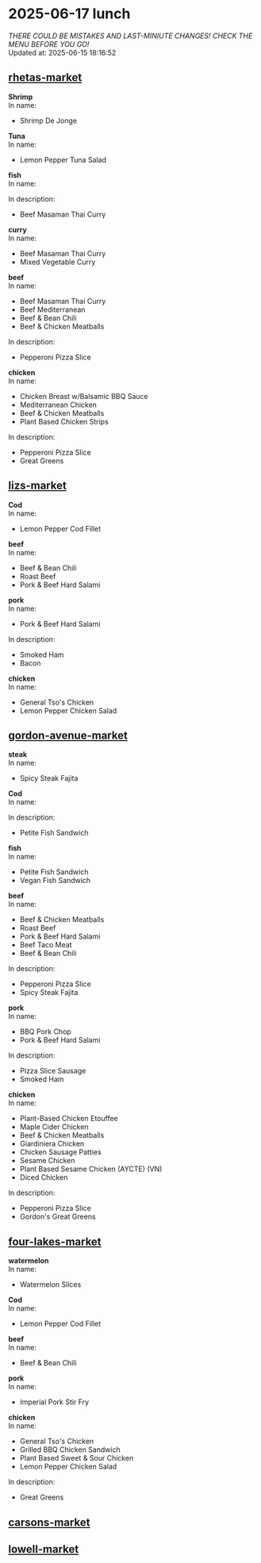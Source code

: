 # 2025-06-17 lunch  
*THERE COULD BE MISTAKES AND LAST-MINIUTE CHANGES! CHECK THE MENU BEFORE YOU GO!*  
Updated at: 2025-06-15 18:16:52  
## [rhetas-market](https://wisc-housingdining.nutrislice.com/menu/rhetas-market/lunch/2025-06-17)  
**Shrimp**  
In name:   
 - Shrimp De Jonge  
  
**Tuna**  
In name:   
 - Lemon Pepper Tuna Salad  
  
**fish**  
In name:   
  
In description:   
 - Beef Masaman Thai Curry  
  
**curry**  
In name:   
 - Beef Masaman Thai Curry  
 - Mixed Vegetable Curry  
  
**beef**  
In name:   
 - Beef Masaman Thai Curry  
 - Beef Mediterranean  
 - Beef & Bean Chili  
 - Beef & Chicken Meatballs  
  
In description:   
 - Pepperoni Pizza Slice  
  
**chicken**  
In name:   
 - Chicken Breast w/Balsamic BBQ Sauce  
 - Mediterranean Chicken  
 - Beef & Chicken Meatballs  
 - Plant Based Chicken Strips  
  
In description:   
 - Pepperoni Pizza Slice  
 - Great Greens  
  
## [lizs-market](https://wisc-housingdining.nutrislice.com/menu/lizs-market/lunch/2025-06-17)  
**Cod**  
In name:   
 - Lemon Pepper Cod Fillet  
  
**beef**  
In name:   
 - Beef & Bean Chili  
 - Roast Beef  
 - Pork & Beef Hard Salami  
  
**pork**  
In name:   
 - Pork & Beef Hard Salami  
  
In description:   
 - Smoked Ham  
 - Bacon  
  
**chicken**  
In name:   
 - General Tso's Chicken  
 - Lemon Pepper Chicken Salad  
  
## [gordon-avenue-market](https://wisc-housingdining.nutrislice.com/menu/gordon-avenue-market/lunch/2025-06-17)  
**steak**  
In name:   
 - Spicy Steak Fajita  
  
**Cod**  
In name:   
  
In description:   
 - Petite Fish Sandwich  
  
**fish**  
In name:   
 - Petite Fish Sandwich  
 - Vegan Fish Sandwich  
  
**beef**  
In name:   
 - Beef & Chicken Meatballs  
 - Roast Beef  
 - Pork & Beef Hard Salami  
 - Beef Taco Meat  
 - Beef & Bean Chili  
  
In description:   
 - Pepperoni Pizza Slice  
 - Spicy Steak Fajita  
  
**pork**  
In name:   
 - BBQ Pork Chop  
 - Pork & Beef Hard Salami  
  
In description:   
 - Pizza Slice Sausage  
 - Smoked Ham  
  
**chicken**  
In name:   
 - Plant-Based Chicken Etouffee  
 - Maple Cider Chicken  
 - Beef & Chicken Meatballs  
 - Giardiniera Chicken  
 - Chicken Sausage Patties  
 - Sesame Chicken  
 - Plant Based Sesame Chicken (AYCTE) (VN)  
 - Diced Chicken  
  
In description:   
 - Pepperoni Pizza Slice  
 - Gordon's Great Greens  
  
## [four-lakes-market](https://wisc-housingdining.nutrislice.com/menu/four-lakes-market/lunch/2025-06-17)  
**watermelon**  
In name:   
 - Watermelon Slices  
  
**Cod**  
In name:   
 - Lemon Pepper Cod Fillet  
  
**beef**  
In name:   
 - Beef & Bean Chili  
  
**pork**  
In name:   
 - Imperial Pork Stir Fry  
  
**chicken**  
In name:   
 - General Tso's Chicken  
 - Grilled BBQ Chicken Sandwich  
 - Plant Based Sweet & Sour Chicken  
 - Lemon Pepper Chicken Salad  
  
In description:   
 - Great Greens  
  
## [carsons-market](https://wisc-housingdining.nutrislice.com/menu/carsons-market/lunch/2025-06-17)  
## [lowell-market](https://wisc-housingdining.nutrislice.com/menu/lowell-market/lunch/2025-06-17)  
  
